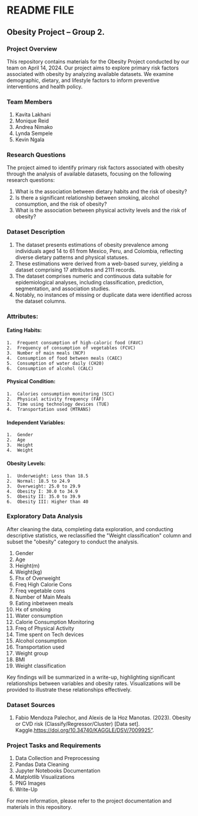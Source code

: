 # README FILE
## Obesity Project – Group 2.
### Project Overview

This repository contains materials for the Obesity Project conducted by our team on April 14, 2024. Our project aims to explore primary risk factors associated with obesity by analyzing available datasets. We examine demographic, dietary, and lifestyle factors to inform preventive interventions and health policy.

### Team Members
  1.	Kavita Lakhani
  2.	Monique Reid
  3.	Andrea Nimako
  4.	Lynda Sempele
  5.	Kevin Ngala
### Research Questions
The project aimed to identify primary risk factors associated with obesity through the analysis of available datasets, focusing on the following research questions:
  1.	What is the association between dietary habits and the risk of obesity?
  2.	Is there a significant relationship between smoking, alcohol consumption, and the risk of obesity?
  3.	What is the association between physical activity levels and the risk of obesity?

### Dataset Description
  1.	The dataset presents estimations of obesity prevalence among individuals aged 14 to 61 from Mexico, Peru, and Colombia, reflecting diverse dietary patterns and physical statuses. 
  2.	These estimations were derived from a web-based survey, yielding a dataset comprising 17 attributes and 2111 records. 
  3.	The dataset comprises numeric and continuous data suitable for epidemiological analyses, including classification, prediction, segmentation, and association studies.
  4.	Notably, no instances of missing or duplicate data were identified across the dataset columns.

### Attributes:
  #### Eating Habits:
    1.	Frequent consumption of high-caloric food (FAVC)
    2.	Frequency of consumption of vegetables (FCVC)
    3.	Number of main meals (NCP)
    4.	Consumption of food between meals (CAEC)
    5.	Consumption of water daily (CH20)
    6.	Consumption of alcohol (CALC)

  #### Physical Condition:
    1.	Calories consumption monitoring (SCC)
    2.	Physical activity frequency (FAF)
    3.	Time using technology devices (TUE)
    4.	Transportation used (MTRANS)

  #### Independent Variables:
    1.	Gender
    2.	Age
    3.	Height
    4.	Weight

  #### Obesity Levels:
    1.	Underweight: Less than 18.5
    2.	Normal: 18.5 to 24.9
    3.	Overweight: 25.0 to 29.9
    4.	Obesity I: 30.0 to 34.9
    5.	Obesity II: 35.0 to 39.9
    6.	Obesity III: Higher than 40

### Exploratory Data Analysis
After cleaning the data, completing data exploration, and conducting descriptive statistics, we reclassified the "Weight classification" column and subset the "obesity" category to conduct the analysis.

1.	Gender
2.	Age
3.	Height(m)
4.	Weight(kg)
5.	Fhx of Overweight
6.	Freq High Calorie Cons
7.	Freq vegetable cons
8.	Number of Main Meals
9.	Eating inbetween meals
10.	Hx of smoking
11.	Water consumption
12.	Calorie Consumption Monitoring
13.	Freq of Physical Activity
14.	Time spent on Tech devices
15.	Alcohol consumption
16.	Transportation used
17.	Weight group
18.	BMI
19.	Weight classification

Key findings will be summarized in a write-up, highlighting significant relationships between variables and obesity rates. 
Visualizations will be provided to illustrate these relationships effectively.

### Dataset Sources
1.	Fabio Mendoza Palechor, and Alexis de la Hoz Manotas. (2023). Obesity or CVD risk (Classify/Regressor/Cluster) [Data set]. Kaggle.https://doi.org/10.34740/KAGGLE/DSV/7009925”.

### Project Tasks and Requirements
  1.	Data Collection and Preprocessing
  2.	Pandas Data Cleaning
  3.	Jupyter Notebooks Documentation
  4.	Matplotlib Visualizations
  5.	PNG Images
  6.	Write-Up

For more information, please refer to the project documentation and materials in this repository.

